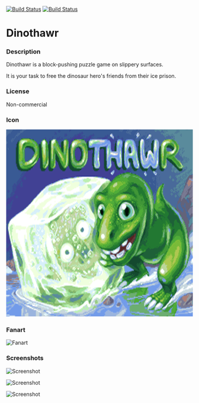 [![Build Status](https://travis-ci.org/kodi-game/game.libretro.dinothawr.svg?branch=master)](https://travis-ci.org/kodi-game/game.libretro.dinothawr)
[![Build Status](https://ci.appveyor.com/api/projects/status/github/kodi-game/game.libretro.dinothawr?svg=true)](https://ci.appveyor.com/project/kodi-game/game-libretro-dinothawr)

# Dinothawr

### Description
Dinothawr is a block-pushing puzzle game on slippery surfaces.

It is your task to free the dinosaur hero's friends from their ice prison.

### License
Non-commercial

### Icon

![Icon](game.libretro.dinothawr/resources/icon.png)

### Fanart

![Fanart](game.libretro.dinothawr/resources/fanart.jpg)

### Screenshots

![Screenshot](game.libretro.dinothawr/resources/screenshot-01.jpg)

![Screenshot](game.libretro.dinothawr/resources/screenshot-02.jpg)

![Screenshot](game.libretro.dinothawr/resources/screenshot-03.jpg)


